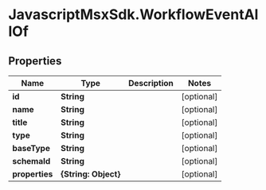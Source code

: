 # JavascriptMsxSdk.WorkflowEventAllOf

## Properties

Name | Type | Description | Notes
------------ | ------------- | ------------- | -------------
**id** | **String** |  | [optional] 
**name** | **String** |  | [optional] 
**title** | **String** |  | [optional] 
**type** | **String** |  | [optional] 
**baseType** | **String** |  | [optional] 
**schemaId** | **String** |  | [optional] 
**properties** | **{String: Object}** |  | [optional] 



